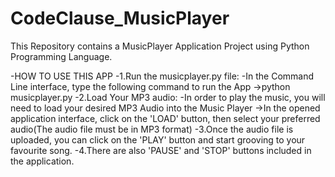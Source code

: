 # CodeClause_MusicPlayer
This Repository contains a MusicPlayer Application Project using Python Programming Language.

-HOW TO USE THIS APP
-1.Run the musicplayer.py file:
   -In the Command Line interface, type the following command to run the App
   ->python musicplayer.py
-2.Load Your MP3 audio:
  -In order to play the music, you will need to load your desired MP3 Audio into the Music Player
  ->In the opened application interface, click on the 'LOAD' button, then select your preferred audio(The audio file must be in MP3 format)
-3.Once the audio file is uploaded, you can click on the 'PLAY' button and start grooving to your favourite song.
-4.There are also 'PAUSE' and 'STOP' buttons included in the application.

  

